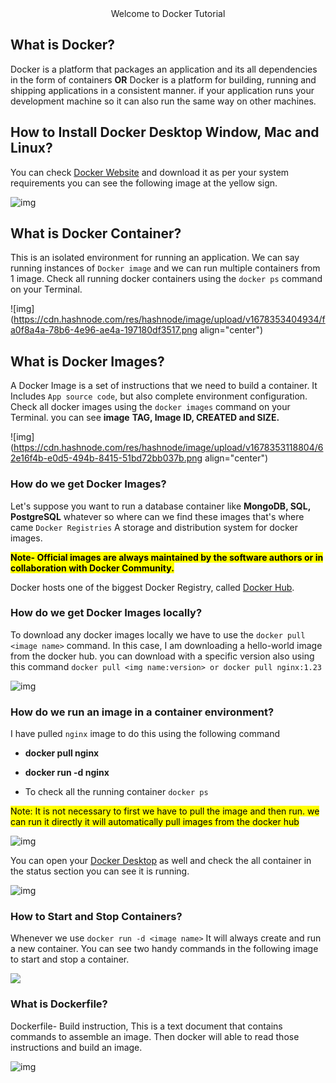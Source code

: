 <div align="center">Welcome to Docker Tutorial</div>

## What is Docker?

Docker is a platform that packages an application and its all dependencies in the form of containers **OR** Docker is a platform for building, running and shipping applications in a consistent manner. if your application runs your development machine so it can also run the same way on other machines.

## How to Install Docker Desktop Window, Mac and Linux?

You can check [Docker Website](https://docs.docker.com/desktop/install/windows-install/) and download it as per your system requirements you can see the following image at the yellow sign.

![img](https://cdn.hashnode.com/res/hashnode/image/upload/v1678412921615/46c10e5d-ad9e-46ed-a051-a436bc7c0dd3.png)

## What is Docker Container?

This is an isolated environment for running an application. We can say running instances of `Docker image` and we can run multiple containers from 1 image. Check all running docker containers using the `docker ps` command on your Terminal.

![img](https://cdn.hashnode.com/res/hashnode/image/upload/v1678353404934/fa0f8a4a-78b6-4e96-ae4a-197180df3517.png align="center")

## What is Docker Images?

A Docker Image is a set of instructions that we need to build a container. It Includes `App source code`, but also complete environment configuration. Check all docker images using the `docker images` command on your Terminal. you can see **image** **TAG, Image ID, CREATED and SIZE.**

![img](https://cdn.hashnode.com/res/hashnode/image/upload/v1678353118804/62e16f4b-e0d5-494b-8415-51bd72bb037b.png align="center")

### How do we get Docker Images?

Let's suppose you want to run a database container like **MongoDB, SQL, PostgreSQL** whatever so where can we find these images that's where came `Docker Registries` A storage and distribution system for docker images.

**<mark>Note- Official images are always maintained by the software authors or in collaboration with Docker Community.</mark>**

Docker hosts one of the biggest Docker Registry, called [Docker Hub](https://hub.docker.com/).

### How do we get Docker Images locally?

To download any docker images locally we have to use the `docker pull <image name>` command. In this case, I am downloading a hello-world image from the docker hub. you can download with a specific version also using this command `docker pull <img name:version> or docker pull nginx:1.23`

![img](https://cdn.hashnode.com/res/hashnode/image/upload/v1678371915522/a8324828-c638-4af8-a804-69200374deb9.png)

### How do we run an image in a container environment?

I have pulled `nginx` image to do this using the following command

* **docker pull nginx**
    
* **docker run -d nginx**
    
* To check all the running container `docker ps`
    

<mark>Note: It is not necessary to first we have to pull the image and then run. we can run it directly it will automatically pull images from the docker hub</mark>

![img](https://cdn.hashnode.com/res/hashnode/image/upload/v1678374526478/11004ee0-a0c9-4120-a63b-fdfb3cebdc5f.png)

You can open your [Docker Desktop](https://docs.docker.com/get-docker/) as well and check the all container in the status section you can see it is running.

![img](https://cdn.hashnode.com/res/hashnode/image/upload/v1678374708874/4e80cd95-84ae-4c70-a303-d242beb01f85.png)

### How to Start and Stop Containers?

Whenever we use `docker run -d <image name>` It will always create and run a new container. You can see two handy commands in the following image to start and stop a container.

![](https://cdn.hashnode.com/res/hashnode/image/upload/v1678436949984/32473a25-6d9b-4897-ae0d-ce82a765c711.png)

### What is Dockerfile?

Dockerfile- Build instruction, This is a text document that contains commands to assemble an image. Then docker will able to read those instructions and build an image.

![img](https://cdn.hashnode.com/res/hashnode/image/upload/v1678437654255/7477bbed-16ca-46a2-bf13-bfce3ddd1bbf.png)
